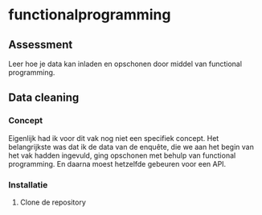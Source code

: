 # functionalprogramming

## Assessment

Leer hoe je data kan inladen en opschonen door middel van functional programming.


## Data cleaning

### Concept

Eigenlijk had ik voor dit vak nog niet een specifiek concept. Het belangrijkste was dat ik de data van de enquête, die we aan het begin van het vak hadden ingevuld, ging opschonen met behulp van functional programming. En daarna moest hetzelfde gebeuren voor een API.

### Installatie

1. Clone de repository

